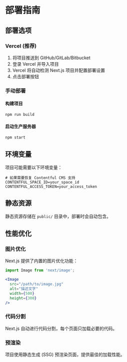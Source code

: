 # 部署指南

## 部署选项

### Vercel (推荐)

1. 将项目推送到 GitHub/GitLab/Bitbucket
2. 登录 Vercel 并导入项目
3. Vercel 将自动检测 Next.js 项目并配置部署设置
4. 点击部署按钮

### 手动部署

#### 构建项目

```bash
npm run build
```

#### 启动生产服务器

```bash
npm start
```

## 环境变量

项目可能需要以下环境变量：

```env
# 如果需要恢复 Contentful CMS 支持
CONTENTFUL_SPACE_ID=your_space_id
CONTENTFUL_ACCESS_TOKEN=your_access_token
```

## 静态资源

静态资源存储在 `public/` 目录中，部署时会自动包含。

## 性能优化

### 图片优化

Next.js 提供了内置的图片优化功能：

```jsx
import Image from 'next/image';

<Image
  src="/path/to/image.jpg"
  alt="描述文字"
  width={500}
  height={300}
/>
```

### 代码分割

Next.js 自动进行代码分割，每个页面只加载必要的代码。

### 预渲染

项目使用静态生成 (SSG) 预渲染页面，提供最佳的加载性能。